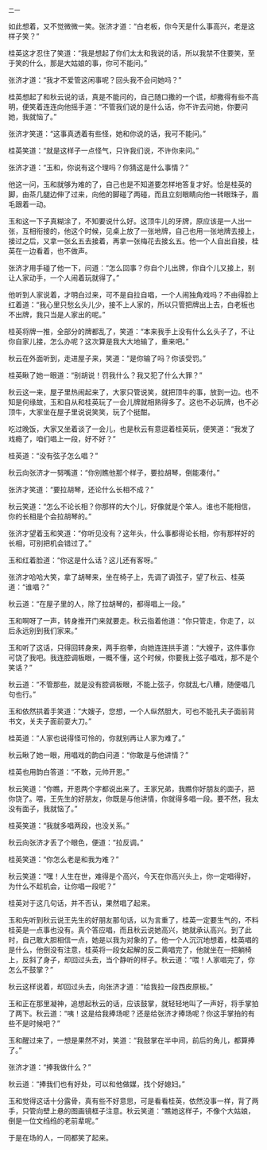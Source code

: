    二一 

   如此想着，又不觉微微一笑。张济才道：“白老板，你今天是什么事高兴，老是这样子笑？”

   桂英这才忍住了笑道：“我是想起了你们太太和我说的话，所以我禁不住要笑，至于笑的什么，那是大姑娘的事，你可不能问。”

   张济才道：“我才不爱管这闲事呢？回头我不会问她吗？”

   桂英想起了和秋云说的话，真是不能问的，自己随口撒的一个谎，却撒得有些不高明，便笑着连连向他摇手道：“不管我们说的是什么话，你不许去问她，你要问她，我就恼了。”

   张济才笑道：“这事真透着有些怪，她和你说的话，我可不能问。”

   桂英笑道：“就是这样子一点怪气，只许我们说，不许你来问。”

   张济才道：“玉和，你说有这个理吗？你猜这是什么事情？”

   他这一问，玉和就够为难的了，自己也是不知道要怎样地答复才好。恰是桂英的脚，由茶几腿边伸了过来，向他的脚碰了两碰，而且立刻眼睛向他一转眼珠子，眉毛跟着一动。

   玉和这一下子真糊涂了，不知要说什么好。这顶牛儿的牙牌，原应该是一人出一张，互相衔接的，他这个时候，见桌上放了一张地牌，自己也用一张地牌去接上，接过之后，又拿一张幺五去接着，再拿一张梅花去接幺五。他一个人自出自接，桂英在一边看着，也不做声。

   张济才用手碰了他一下，问道：“怎么回事？你自个儿出牌，你自个儿又接上，别让人家动手，一个人闹着玩就得了。”

   他听到人家说着，才明白过来，可不是自拉自唱，一个人闹独角戏吗？不由得脸上红着道：“我心里只愁幺头儿少，接不上人家的，所以只管把牌出上去，白老板也不出牌，我只当是人家出的呢。”

   桂英将牌一推，全部分的牌都乱了，笑道：“本来我手上没有什么幺头子了，不让你自家儿接，怎么办呢？这次算是我大大地输了，重来吧。”

   秋云在外面听到，走进屋子来，笑道：“是你输了吗？你该受罚。”

   桂英瞅了她一眼道：“别胡说！罚我什么？我又犯了什么大罪？”

   秋云这一来，屋子里热闹起来了，大家只管说笑，就把顶牛的事，放到一边。也不知是何缘故，玉和自从和桂英玩了一会儿牌就相熟得多了。这也不必玩牌，也不必顶牛，大家坐在屋子里说说笑笑，玩了个挺酣。

   吃过晚饭，大家又坐着谈了一会儿，也是秋云有意逗着桂英玩，便笑道：“我发了戏瘾了，咱们唱上一段，好不好？”

   桂英道：“没有弦子怎么唱？”

   秋云向张济才一努嘴道：“你别瞧他那个样子，要拉胡琴，倒能凑付。”

   张济才笑道：“要拉胡琴，还论什么长相不成？”

   秋云笑道：“怎么不论长相？你那样的大个儿，好像就是个笨人。谁也不能相信，你的长相是个会拉胡琴的。”

   张济才望着玉和笑道：“你听见没有？这年头，什么事都得论长相，你有那样好的长相，可别把机会错过了。”

   玉和红着脸道：“你这是什么话？这儿还有客呀。”

   张济才哈哈大笑，拿了胡琴来，坐在椅子上，先调了调弦子，望了秋云、桂英道：“谁唱？”

   秋云道：“在屋子里的人，除了拉胡琴的，都得唱上一段。”

   玉和啊呀了一声，转身推开门来就要走。秋云指着他道：“你只管走，你走了，以后永远别到我们家来。”

   玉和听了这话，只得回转身来，两手抱拳，向她连连拱手道：“大嫂子，这件事你可饶了我吧。我连腔调板眼，一概不懂，这个时候，你要我上弦子唱戏，那不是个笑话？”

   秋云道：“不管那些，就是没有腔调板眼，不能上弦子，你就乱七八糟，随便唱几句也行。”

   玉和依然拱着手笑道：“大嫂子，您想，一个人纵然胆大，可也不能孔夫子面前背书文，关夫子面前耍大刀。”

   桂英道：“人家也说得怪可怜的，你就别再让人家为难了。”

   秋云瞅了她一眼，用唱戏的韵白问道：“你敢是与他讲情？”

   桂英也用韵白答道：“不敢，元帅开恩。”

   秋云笑道：“你瞧，开恩两个字都说出来了。王家兄弟，我瞧你好朋友的面子，把你饶了。喂，王先生的好朋友，你既是与他讲情，你就得多唱一段。要不然，我太没有面子，我就恼了。”

   桂英笑道：“我就多唱两段，也没关系。”

   秋云向张济才丢了个眼色，便道：“拉反调。”

   桂英笑道：“你怎么老是和我为难？”

   秋云笑道：“嘿！人生在世，难得是个高兴，今天在你高兴头上，你一定唱得好，为什么不趁机会，让你唱一段呢？”

   桂英对于这几句话，并不否认，果然唱了起来。

   玉和先听到秋云说王先生的好朋友那句话，以为言重了，桂英一定要生气的，不料桂英是一点事也没有。真个答应唱，而且秋云说她高兴，她就承认高兴。到了此时，自己敢大胆相信一点，她是以我为对象的了。他一个人沉沉地想着，桂英唱的是什么，他倒没有注意，桂英将一段女起解的反二黄唱完了，他就坐在一把躺椅上，反斜了身子，却回过头去，当个静听的样子。秋云道：“喂！人家唱完了，你怎么不鼓掌？”

   秋云这样说着，却回过头去，向张济才道：“给我拉一段西皮原板。”

   玉和正在那里凝神，追想起秋云的话，应该鼓掌，就轻轻地叫了一声好，将手掌拍了两下。秋云道：“咦！这是给我捧场呢？还是给张济才捧场呢？你这手掌拍的有些不是时候吧？”

   玉和醒过来了，一想是果然不对，笑道：“我鼓掌在半中间，前后的角儿，都算捧了。”

   张济才道：“捧我做什么？”

   秋云道：“捧我们也有好处，可以和他做媒，找个好媳妇。”

   玉和觉得这话十分露骨，真有些不好意思，可是看看桂英，依然没事一样，背了两手，只管向壁上悬的图画镜框子注意。秋云笑道：“瞧她这样子，不像个大姑娘，倒是一位文绉绉的老前辈呢。”

   于是在场的人，一同都笑了起来。

